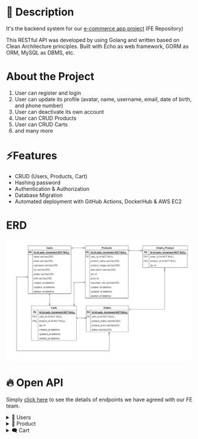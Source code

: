 # 📑 Description

It's the backend system for our [e-commerce app project](https://github.com/Group-5-E-Commerce-App/FE-Ecommerce-App) (FE Repository)

This RESTful API was developed by using Golang and written based on Clean Architecture principles. Built with Echo as web framework, GORM as ORM, MySQL as DBMS, etc.

# About the Project

1. User can register and login
2. User can update its profile (avatar, name, username, email, date of birth, and phone number)
3. User can deactivate its own account
4. User can CRUD Products
5. User can CRUD Carts
6. and many more

# ⚡Features
- CRUD (Users, Products, Cart)
- Hashing password
- Authentication & Authorization
- Database Migration
- Automated deployment with GitHub Actions, DockerHub & AWS EC2

# ERD
<img src="ERD_Group5.jpg">

# 🔥 Open API

Simply [click here](https://app.swaggerhub.com/apis-docs/ALIFMUHAMADHAFIDZ23/Group5-ECommerce/1.0.0) to see the details of endpoints we have agreed with our FE team.

<details>
  <summary>👶 Users</summary>
  
| Method      | Endpoint            | Params      | JWT Token   | Function                                |
| ----------- | ------------------- | ----------- | ----------- | --------------------------------------- |
| POST        | /register           | -           | NO          | Register a new user                     |
| POST        | /login              | -           | NO          | Login to the system                     |
| GET         | /users/profile      | profile     | NO          | Show profile                            |
| PUT         | /users              | -           | YES         | Get data user (for edit profile form)   |
| DELETE      | /users              | -           | YES         | Deactivate user account                 |
  
</details>

<details>
  <summary>🔖 Product</summary>
  
| Method      | Endpoint                | Params      | JWT Token   | Function                                |
| ----------- | ----------------------- | ----------- | ----------- | --------------------------------------- |
| GET         | /products               | -           | NO          | Get all products                        |
| GET         | /products/{id_product}  | id_product  | NO          | Get a product detail by its ID          |
| POST        | /products               | -           | YES         | Post a new product                      |
| PUT         | /products/{id_product}  | id_product  | YES         | Update a Product                        |
| DELETE      | /products/{id_product}  | id_product  | YES         | Delete a Product                        |
  
</details>

<details>
  <summary>🗨️ Cart</summary>
  
| Method      | Endpoint                | Params      | JWT Token   | Function                                |
| ----------- | ----------------------- | ----------- | ----------- | --------------------------------------- |
| POST        | /carts                  |             | YES         | Add Product to Cart                     |
| GET         | /carts                  |             | YES         | Get All Product in Cart                 |
| PUT         | /carts/{id_cart}        | id_cart     | YES         | Update Product to Cart                  |
| DELETE      | /carts/{id_cart}        | id_cart     | YES         | Delete Cart                             |
  
</details>
